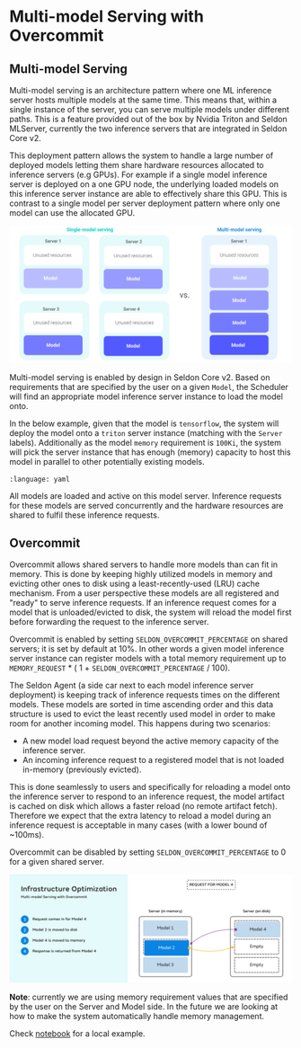 # Multi-model Serving with Overcommit

## Multi-model Serving

Multi-model serving is an architecture pattern where one ML inference server hosts multiple models at the same time. This means that, within a single instance of the server, you can serve multiple models under different paths. This is a feature provided out of the box by Nvidia Triton and Seldon MLServer, currently the two inference servers that are integrated in Seldon Core v2.

This deployment pattern allows the system to handle a large number of deployed models letting them share hardware resources allocated to inference servers (e.g GPUs). For example if a single model inference server is deployed on a one GPU node, the underlying loaded models on this inference server instance are able to effectively share this GPU. This is contrast to a single model per server deployment pattern where only one model can use the allocated GPU. 


![Multi-model vs Single-model serving](mms.png)

Multi-model serving is enabled by design in Seldon Core v2. Based on requirements that are specified by the user on a given `Model`, the Scheduler will find an appropriate model inference server instance to load the model onto. 

In the below example, given that the model is `tensorflow`, the system will deploy the model onto a `triton` server instance (matching with the `Server` labels). Additionally as the model `memory` requirement is `100Ki`, the system will pick the server instance that has enough (memory) capacity to host this model in parallel to other potentially existing models. 


```{literalinclude} ../../../../../samples/models/tfsimple1.yaml 
:language: yaml
```

All models are loaded and active on this model server. Inference requests for these models are served concurrently and the hardware resources are shared to fulfil these inference requests.

## Overcommit

Overcommit allows shared servers to handle more models than can fit in memory. This is done by keeping highly utilized models in memory and evicting other ones to disk using a least-recently-used (LRU) cache mechanism. From a user perspective these models are all registered and "ready" to serve inference requests. If an inference request comes for a model that is unloaded/evicted to disk, the system will reload the model first before forwarding the request to the inference server.

Overcommit is enabled by setting `SELDON_OVERCOMMIT_PERCENTAGE` on shared servers; it is set by default at 10%. In other words a given model inference server instance can register models with a total memory requirement up to `MEMORY_REQUEST` * ( 1 + `SELDON_OVERCOMMIT_PERCENTAGE` / 100).

The Seldon Agent (a side car next to each model inference server deployment) is keeping track of inference requests times on the different models. These models are sorted in time ascending order and this data structure is used to evict the least recently used model in order to make room for another incoming model. This happens during two scenarios:
- A new model load request beyond the active memory capacity of the inference server.
- An incoming inference request to a registered model that is not loaded in-memory (previously evicted).

This is done seamlessly to users and specifically for reloading a model onto the inference server to respond to an inference request, the model artifact is cached on disk which allows a faster reload (no remote artifact fetch). Therefore we expect that the extra latency to reload a model during an inference request is acceptable in many cases (with a lower bound of ~100ms).

Overcommit can be disabled by setting `SELDON_OVERCOMMIT_PERCENTAGE` to 0 for a given shared server.

![Overcommit](overcommit.png)

**Note**: currently we are using memory requirement values that are specified by the user on the Server and Model side. In the future we are looking at how to make the system automatically handle memory management.

Check [notebook](../../examples/local-overcommit-examples.md) for a local example.